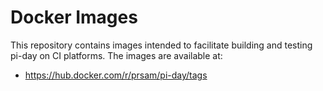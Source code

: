 # Docker Images

This repository contains images intended to facilitate building and testing
pi-day on CI platforms. The images are available at:

* <https://hub.docker.com/r/prsam/pi-day/tags>